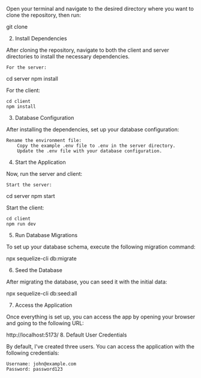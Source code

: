 Open your terminal and navigate to the desired directory where you want to clone the repository, then run:

git clone <repository-url>

2. Install Dependencies

After cloning the repository, navigate to both the client and server directories to install the necessary dependencies.

    For the server:

cd server
npm install

For the client:

    cd client
    npm install

3. Database Configuration

After installing the dependencies, set up your database configuration:

    Rename the environment file:
        Copy the example .env file to .env in the server directory.
        Update the .env file with your database configuration.

4. Start the Application

Now, run the server and client:

    Start the server:

cd server
npm start

Start the client:

    cd client
    npm run dev

5. Run Database Migrations

To set up your database schema, execute the following migration command:

npx sequelize-cli db:migrate

6. Seed the Database

After migrating the database, you can seed it with the initial data:

npx sequelize-cli db:seed:all

7. Access the Application

Once everything is set up, you can access the app by opening your browser and going to the following URL:

http://localhost:5173/
8. Default User Credentials

By default, I've created three users. You can access the application with the following credentials:

    Username: john@example.com
    Password: password123